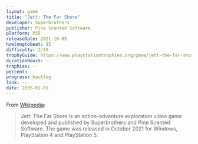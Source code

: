 ```yaml
---
layout: game
title: "Jett: The Far Shore"
developer: Superbrothers
publisher: Pine Scented Software
platform: PS5
releaseDate: 2021-10-05
howlongtobeat: 15
difficulty: 2/10
trophyGuide: https://www.playstationtrophies.org/game/jett-the-far-shore/guide/
durationHours: --
trophies: --
percent: --
progress: backlog
link: --
date: 2035-01-01
---
```


From [Wikipedia](https://en.wikipedia.org/wiki/Jett:_The_Far_Shore):

> Jett: The Far Shore is an action-adventure exploration video game developed and published by Superbrothers and Pine Scented Software. The game was released in October 2021 for Windows, PlayStation 4 and PlayStation 5.
